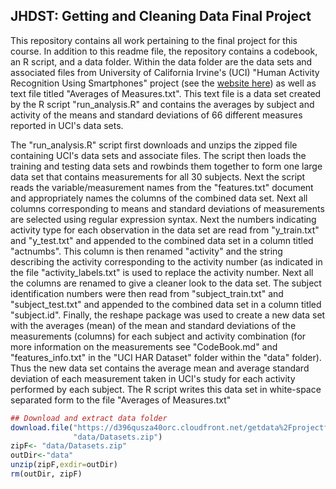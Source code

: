 ## JHDST: Getting and Cleaning Data Final Project ##

This repository contains all work pertaining to the final project for this course. In addition to this readme file, the repository contains a codebook, an R script, and a data folder. Within the data folder are the data sets and associated files from University of California Irvine's (UCI) "Human Activity Recognition Using Smartphones" project (see the [website here](http://archive.ics.uci.edu/ml/datasets/Human+Activity+Recognition+Using+Smartphones)) as well as text file titled "Averages of Measures.txt". This text file is a data set created by the R script "run_analysis.R" and contains the averages by subject and activity of the means and standard deviations of 66 different measures reported in UCI's data sets.

The "run_analysis.R" script first downloads and unzips the zipped file containing UCI's data sets and associate files. The script then loads the training and testing data sets and rowbinds them together to form one large data set that contains measurements for all 30 subjects. Next the script reads the variable/measurement names from the "features.txt" document and appropriately names the columns of the combined data set. Next all columns corresponding to means and standard deviations of measurements are selected using regular expression syntax. Next the numbers indicating activity type for each observation in the data set are read from "y_train.txt" and "y_test.txt" and appended to the combined data set in a column titled "actnumbs". This column is then renamed "activity" and the string describing the activity corresponding to the activity number (as indicated in the file "activity_labels.txt" is used to replace the activity number. Next all the columns are renamed to give a cleaner look to the data set. The subject identification numbers were then read from "subject_train.txt" and "subject_test.txt" and appended to the combined data set in a column titled "subject.id". Finally, the reshape package was used to create a new data set with the averages (mean) of the mean and standard deviations of the measurements (columns) for each subject and activity combination (for more information on the measurements see "CodeBook.md" and "features_info.txt" in the "UCI HAR Dataset" folder within the "data" folder). Thus the new data set contains the average mean and average standard deviation of each measurement taken in UCI's study for each activity performed by each subject. The R script writes this data set in white-space separated form to the file "Averages of Measures.txt"

```r
## Download and extract data folder
download.file("https://d396qusza40orc.cloudfront.net/getdata%2Fprojectfiles%2FUCI%20HAR%20Dataset.zip", 
              "data/Datasets.zip")
zipF<- "data/Datasets.zip"
outDir<-"data"
unzip(zipF,exdir=outDir)
rm(outDir, zipF)
```


 